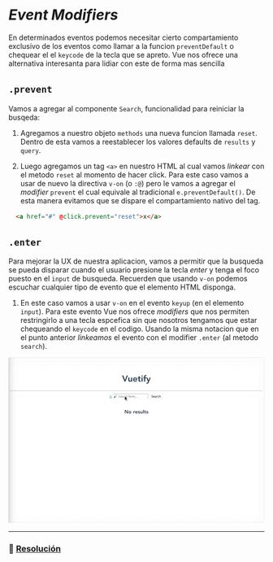 # *Event Modifiers*

En determinados eventos podemos necesitar cierto compartamiento exclusivo de los eventos como llamar a la funcion `preventDefault` o chequear el el `keycode` de la tecla que se apreto. Vue nos ofrece una alternativa interesanta para lidiar con este de forma mas sencilla

## `.prevent`

Vamos a agregar al componente `Search`, funcionalidad para reiniciar la busqeda:

1. Agregamos a nuestro objeto `methods` una nueva funcion llamada `reset`. Dentro de esta vamos a reestablecer los valores defaults de `results` y `query`.

2. Luego agregamos un tag `<a>` en nuestro HTML al cual vamos *linkear* con el metodo `reset` al momento de hacer click. Para este caso vamos a usar de nuevo la directiva `v-on` (o `:@`) pero le vamos a agregar el *modifier* `prevent` el cual equivale al tradicional `e.preventDefault()`. De esta manera evitamos que se dispare el compartamiento nativo del tag.

```html
  <a href="#" @click.prevent="reset">x</a>
```

## `.enter`

Para mejorar la UX de nuestra aplicacion, vamos a permitir que la busqueda se pueda disparar cuando el usuario presione la tecla *enter* y tenga el foco puesto en el `input` de busqueda. Recuerden que usando `v-on` podemos escuchar cualquier tipo de evento que el elemento HTML disponga.

1. En este caso vamos a usar `v-on` en el evento `keyup` (en el elemento `input`). Para este evento Vue nos ofrece *modifiers* que nos permiten restringirlo a una tecla espcefica sin que nosotros tengamos que estar chequeando el `keycode` en el codigo. Usando la misma notacion que en el punto anterior *linkeamos* el evento con el modifier `.enter` (al metodo `search`).

![11](../img/11.gif)

___
### 📝 [Resolución](https://github.com/ianaya89/workshop-vuejs/blob/master/hints/11.md)
